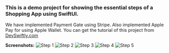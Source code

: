 ### This is a demo project for showing the essential steps of a Shopping App using SwiftUI. 

We have implemented Payment Gate using Stripe. Also implemented Apple Pay for using Apple Wallet. You can get the tutorial of this project from [DevSwiftly.com](https://devswiftly.com/complete-e-commerce-app-in-swiftui-with-stripe-apple-pay/)

**Screenshots:**
![Step 1](1.png)
![Step 2](2.png)
![Step 3](3.png)
![Step 4](4.png)
![Step 5](5.png)
